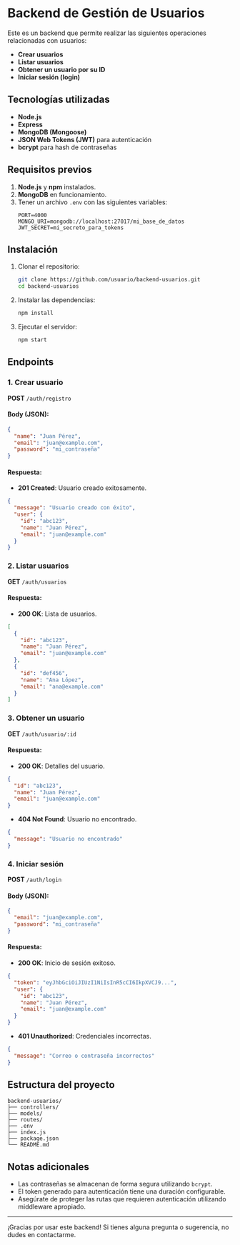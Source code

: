 # Backend de Gestión de Usuarios

Este es un backend que permite realizar las siguientes operaciones relacionadas con usuarios:

- **Crear usuarios**
- **Listar usuarios**
- **Obtener un usuario por su ID**
- **Iniciar sesión (login)**

## Tecnologías utilizadas

- **Node.js**
- **Express**
- **MongoDB (Mongoose)**
- **JSON Web Tokens (JWT)** para autenticación
- **bcrypt** para hash de contraseñas

## Requisitos previos

1. **Node.js** y **npm** instalados.
2. **MongoDB** en funcionamiento.
3. Tener un archivo `.env` con las siguientes variables:
   ```env
   PORT=4000
   MONGO_URI=mongodb://localhost:27017/mi_base_de_datos
   JWT_SECRET=mi_secreto_para_tokens
   ```

## Instalación

1. Clonar el repositorio:
   ```bash
   git clone https://github.com/usuario/backend-usuarios.git
   cd backend-usuarios
   ```

2. Instalar las dependencias:
   ```bash
   npm install
   ```

3. Ejecutar el servidor:
   ```bash
   npm start
   ```

## Endpoints

### 1. Crear usuario

**POST** `/auth/registro`

#### Body (JSON):
```json
{
  "name": "Juan Pérez",
  "email": "juan@example.com",
  "password": "mi_contraseña"
}
```

#### Respuesta:
- **201 Created**: Usuario creado exitosamente.
```json
{
  "message": "Usuario creado con éxito",
  "user": {
    "id": "abc123",
    "name": "Juan Pérez",
    "email": "juan@example.com"
  }
}
```

### 2. Listar usuarios

**GET** `/auth/usuarios`

#### Respuesta:
- **200 OK**: Lista de usuarios.
```json
[
  {
    "id": "abc123",
    "name": "Juan Pérez",
    "email": "juan@example.com"
  },
  {
    "id": "def456",
    "name": "Ana López",
    "email": "ana@example.com"
  }
]
```

### 3. Obtener un usuario

**GET** `/auth/usuario/:id`

#### Respuesta:
- **200 OK**: Detalles del usuario.
```json
{
  "id": "abc123",
  "name": "Juan Pérez",
  "email": "juan@example.com"
}
```
- **404 Not Found**: Usuario no encontrado.
```json
{
  "message": "Usuario no encontrado"
}
```

### 4. Iniciar sesión

**POST** `/auth/login`

#### Body (JSON):
```json
{
  "email": "juan@example.com",
  "password": "mi_contraseña"
}
```

#### Respuesta:
- **200 OK**: Inicio de sesión exitoso.
```json
{
  "token": "eyJhbGciOiJIUzI1NiIsInR5cCI6IkpXVCJ9...",
  "user": {
    "id": "abc123",
    "name": "Juan Pérez",
    "email": "juan@example.com"
  }
}
```
- **401 Unauthorized**: Credenciales incorrectas.
```json
{
  "message": "Correo o contraseña incorrectos"
}
```

## Estructura del proyecto

```
backend-usuarios/
├── controllers/
├── models/
├── routes/
├── .env
├── index.js
├── package.json
└── README.md
```

## Notas adicionales

- Las contraseñas se almacenan de forma segura utilizando `bcrypt`.
- El token generado para autenticación tiene una duración configurable.
- Asegúrate de proteger las rutas que requieren autenticación utilizando middleware apropiado.

---

¡Gracias por usar este backend! Si tienes alguna pregunta o sugerencia, no dudes en contactarme.